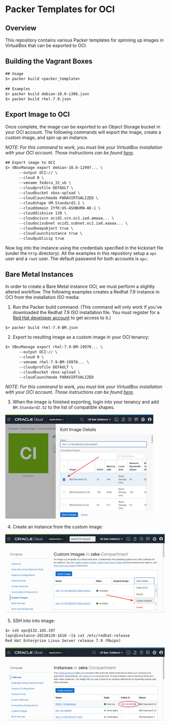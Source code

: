 # Packer Templates for OCI

## Overview

This repository contains various Packer templates for spinning up images in VirtualBox that can be exported to OCI.

## Building the Vagrant Boxes

```
## Usage
$> packer build <packer_template>

## Examples 
$> packer build debian-10.6-i386.json
$> packer build rhel-7.9.json
```

## Export Image to OCI
Once complete, the image can be exported to an Object Storage bucket in your OCI account. The following commands will export the image, create a custom image, and spin up an instance. 

*NOTE: For this command to work, you must link your VirtualBox installation with your OCI account. Those instructions can be found [here](http://www.oracle.com/us/technologies/virtualization/oracle-vm-vb-oci-export-20190502-5480003.pdf#%5B%7B%22num%22%3A47%2C%22gen%22%3A0%7D%2C%7B%22name%22%3A%22XYZ%22%7D%2C51%2C727%2C0%5D).*

```
## Export image to OCI
$> VBoxManage export debian-10.6-12997... \
      --output OCI:// \
      --cloud 0 \
      --vmname fedora_32_vb \
      --cloudprofile DEFAULT \
      --cloudbucket vbox-upload \
      --cloudlaunchmode PARAVIRTUALIZED \
      --cloudshape VM.Standard2.1 \
      --clouddomain IYfK:US-ASHBURN-AD-1 \
      --clouddisksize 120 \
      --cloudocivcn ocid1.vcn.oc1.iad.amaaa... \
      --cloudocisubnet ocid1.subnet.oc1.iad.aaaaa... \
      --cloudkeepobject true \
      --cloudlaunchinstance true \
      --cloudpublicip true
```

Now log into the instance using the credentials specified in the kickstart file (under the ```http``` directory). All the examples in this repository setup a `opc` user and a `root` user. The default password for both accounts is `opc`:


## Bare Metal Instances
In order to create a Bare Metal instance OCI, we must perform a slightly altered workflow. The following examples creates a Redhat 7.9 instance in OCI from the installation ISO media:

1. Run the Packer build command. (This command will only work if you've downloaded the Redhat 7.9 ISO installation file. You must register for a [Red Hat developer account](https://sso.redhat.com/auth/realms/redhat-external/login-actions/registration?client_id=rhd-web&tab_id=TPAJPLu9Cnk) to get access to it.)
```
$> packer build rhel-7.9-BM.json
```

2. Export to resulting image as a custom image in your OCI tenancy:
```
$> VBoxManage export rhel-7.9-BM-19970... \
      --output OCI:// \
      --cloud 0 \
      --vmname rhel-7.9-BM-19970... \
      --cloudprofile DEFAULT \
      --cloudbucket vbox-upload \
      --cloudlaunchmode PARAVIRTUALIZED
 ```
 *NOTE: For this command to work, you must link your VirtualBox installation with your OCI account. Those instructions can be found [here](http://www.oracle.com/us/technologies/virtualization/oracle-vm-vb-oci-export-20190502-5480003.pdf#%5B%7B%22num%22%3A47%2C%22gen%22%3A0%7D%2C%7B%22name%22%3A%22XYZ%22%7D%2C51%2C727%2C0%5D).*
 
 3. When the image is finished exporting, login into your tenancy and add ```BM.Standard2.52``` to the list of compatible shapes. 
 
 ![compatible shapes](screenshots/compatible_shapes.png)
 
 4. Create an instance from the custom image:
 
 ![create instance](screenshots/create_instance.png)
 
 5. SSH into into image:
 
 ```
 $> ssh opc@132.145.197
 [opc@instance-20210128-1610 ~]$ cat /etc/redhat-release 
 Red Hat Enterprise Linux Server release 7.9 (Maipo)
 ```
 
 ![ssh](screenshots/ssh.png)
 
 
 
 
 



